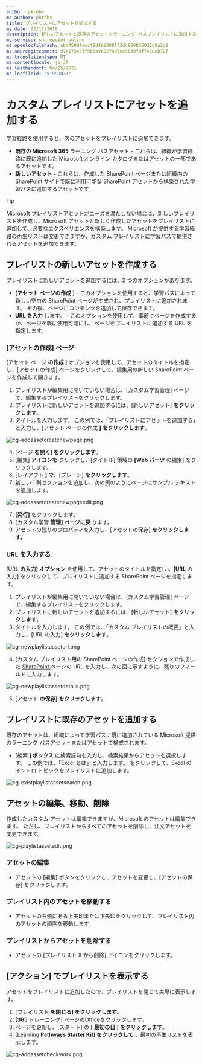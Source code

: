 ```yaml
---
author: pkrebs
ms.author: pkrebs
title: プレイリストにアセットを追加する
ms.date: 02/17/2019
description: 新しいアセットと既存のアセットをラーニング パスプレイリストに追加する
ms.service: sharepoint-online
ms.openlocfilehash: abd4500faccf8d4e8008f72dc800855035d8a2c9
ms.sourcegitcommit: 97e175e5ff5b6a9e0274d5ec9b39fdf7e18eb387
ms.translationtype: MT
ms.contentlocale: ja-JP
ms.lasthandoff: 04/25/2021
ms.locfileid: "51999833"
---
```

# <a name="add-assets-to-a-custom-playlist"></a>カスタム プレイリストにアセットを追加する

学習経路を使用すると、次のアセットをプレイリストに追加できます。

- **既存の Microsoft 365** ラーニング パスアセット - これらは、組織が学習経路に既に追加した Microsoft オンライン カタログまたはアセットの一部であるアセットです。
- **新しいアセット** - これらは、作成した SharePoint ページまたは組織内の SharePoint サイトで既に利用可能な SharePoint アセットから構築された学習パスに追加するアセットです。 

> [!TIP]
> Microsoft プレイリストアセットがニーズを満たしない場合は、新しいプレイリストを作成し、Microsoft アセットと新しく作成したアセットをプレイリストに追加して、必要なエクスペリエンスを構築します。 Microsoft が提供する学習経路の再生リストは変更できますが、カスタム プレイリストに学習パスで提供されるアセットを追加できます。   

## <a name="create-a-new-asset-for-a-playlist"></a>プレイリストの新しいアセットを作成する

プレイリストに新しいアセットを追加するには、2 つのオプションがあります。

- **[アセット ページの作成** ] - このオプションを使用すると、学習パスによって新しい空白の SharePoint ページが生成され、プレイリストに追加されます。 その後、ページにコンテンツを追加して保存できます。  
- **URL を入力** します。 - このオプションを使用して、事前にページを作成するか、ページを既に使用可能にし、ページをプレイリストに追加する URL を指定します。

### <a name="create-asset-page"></a>[アセットの作成] ページ 
[アセット ページ **の作成** ] オプションを使用して、アセットのタイトルを指定し、[アセットの作成] ページをクリックして、編集用の新しい SharePoint ページを作成して開きます。 

1.  プレイリストが編集用に開いていない場合は、[カスタム学習管理] ページで、編集するプレイリストをクリックします。 
2. プレイリストに新しいアセットを追加するには、[新しいアセット] **をクリックします**。 
3. タイトルを入力します。 この例では、「プレイリストにアセットを追加する」と入力し、[アセット ページの作成 **] をクリックします**。

![cg-addassetcreatenewpage.png](media/cg-addassetcreatenewpage.png)

4. [ページ **を開く] をクリックします**。
5. [編集] **アイコンを** クリックし、[タイトル] 領域の **[Web パーツ** の編集] をクリックします。
6. [レイアウト **] で**、[プレーン] **をクリックします**。 
7. 新しい 1 列セクションを追加し、次の例のようにページにサンプル テキストを追加します。 

![cg-addassetcreatenewpageedit.png](media/cg-addassetcreatenewpageedit.png)

7. **[発行]** をクリックします。
8. [カスタム学習 **管理] ページに戻** ります。 
9. アセットの残りのプロパティを入力し、[アセットの保存] **をクリックします。**

### <a name="enter-the-url"></a>URL を入力する
[URL **の入力] オプション** を使用して、アセットのタイトルを指定し **、[URL** の入力] をクリックして、プレイリストに追加する SharePoint ページを指定します。 

1.  プレイリストが編集用に開いていない場合は、[カスタム学習管理] ページで、編集するプレイリストをクリックします。 
2. プレイリストに新しいアセットを追加するには、[新しいアセット] **をクリックします**。 
3. タイトルを入力します。 この例では、「カスタム プレイリストの概要」と入力し、[URL の入力] **をクリックします**。 

![cg-newplaylistasseturl.png](media/cg-newplaylistasseturl.png)

4. [カスタム プレイリスト用の SharePoint ページの作成] セクションで作成した [SharePoint ](custom_createnewpage.md) ページの URL を入力し、次の図に示すように、残りのフィールドに入力します。

![cg-newplaylistassetdetails.png](media/cg-newplaylistassetdetails.png)

5. [アセット **の保存] をクリックします**。 

## <a name="add-an-existing-asset-to-a-playlist"></a>プレイリストに既存のアセットを追加する

既存のアセットは、組織によって学習パスに既に追加されている Microsoft 提供のラーニング パスアセットまたはアセットで構成されます。 

- [検索 **] ボックス** に検索語句を入力し、検索結果からアセットを選択します。 この例では、「Excel とは」と入力します。 をクリックして、Excel のイントロ トピックをプレイリストに追加します。

![cg-existplaylistassetsearch.png](media/cg-existplaylistassetsearch.png)

## <a name="edit-move-and-delete-assets"></a>アセットの編集、移動、削除
作成したカスタム アセットは編集できますが、Microsoft のアセットは編集できます。 ただし、プレイリストからすべてのアセットを削除し、注文アセットを変更できます。 

![cg-playlistassetedit.png](media/cg-playlistassetedit.png)

### <a name="edit-an-asset"></a>アセットの編集
- アセットの [編集] ボタンをクリックし、アセットを変更し、[アセットの保存] をクリックします。 

### <a name="move-an-asset-in-a-playlist"></a>プレイリスト内のアセットを移動する
- アセットの右側にある上矢印または下矢印をクリックして、プレイリスト内のアセットの順序を移動します。

### <a name="remove-an-asset-from-a-playlist"></a>プレイリストからアセットを削除する
- アセットの [プレイリスト X から削除] アイコンをクリックします。 

## <a name="view-the-playlist-in-action"></a>[アクション] でプレイリストを表示する
アセットをプレイリストに追加したので、プレイリストを閉じて実際に表示します。 

1. [プレイリスト **を閉じる] をクリックします**。
2. **[365** トレーニング] ページのOfficeをクリックします。
3. ページを更新し、[スタート] の [ **最初の日** ] **をクリックします**。
4. [Learning **Pathways Starter Kit] をクリックして** 、最初の再生リストを表示します。 

![cg-addassetcheckwork.png](media/cg-addassetcheckwork.png)
